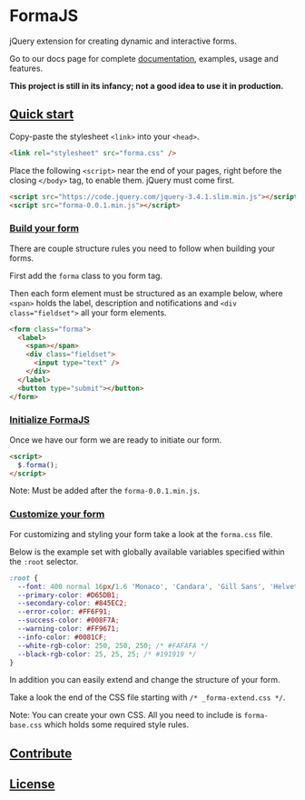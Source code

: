 # FormaJS
jQuery extension for creating dynamic and interactive forms.

Go to our docs page for complete [documentation](https://formajs.com/), examples, usage and features.

**This project is still in its infancy; not a good idea to use it in production.**

## [Quick start](https://formajs.com/index.html#usage)

Copy-paste the stylesheet `<link>` into your `<head>`.

```html
<link rel="stylesheet" src="forma.css" />
```

Place the following `<script>` near the end of your pages, right before the closing `</body>` tag, to enable them. jQuery must come first.

```html
<script src="https://code.jquery.com/jquery-3.4.1.slim.min.js"></script>
<script src="forma-0.0.1.min.js"></script>
```

### [Build your form](https://formajs.com/index.html#build)

There are couple structure rules you need to follow when building your forms. 

First add the `forma` class to you form tag. 

Then each form element must be structured as an example below, where `<span>` holds the label, description and notifications and `<div class="fieldset">` all your form elements.

```html
<form class="forma">
  <label>
    <span></span>
    <div class="fieldset">
      <input type="text" />
    </div>
  </label>
  <button type="submit"></button>
</form>
```

### [Initialize FormaJS](https://formajs.com/index.html#options)

Once we have our form we are ready to initiate our form. 

```html
<script>
  $.forma();
</script>
```

Note: Must be added after the `forma-0.0.1.min.js`.

### [Customize your form](https://formajs.com/index.html#style)

For customizing and styling your form take a look at the `forma.css` file. 

Below is the example set with globally available variables specified within the `:root` selector.

```css
:root {
  --font: 400 normal 16px/1.6 'Monaco', 'Candara', 'Gill Sans', 'Helvetica', 'Arial', monospace;
  --primary-color: #D65DB1;
  --secondary-color: #845EC2;
  --error-color: #FF6F91;
  --success-color: #008F7A;
  --warning-color: #FF9671;
  --info-color: #0081CF;
  --white-rgb-color: 250, 250, 250; /* #FAFAFA */
  --black-rgb-color: 25, 25, 25; /* #191919 */
}
```

In addition you can easily extend and change the structure of your form. 

Take a look the end of the CSS file starting with `/* _forma-extend.css */`.

Note: You can create your own CSS. All you need to include is `forma-base.css` which holds some required style rules.

## [Contribute](https://formajs.com/index.html#Contribute)

## [License](https://formajs.com/index.html#license)
